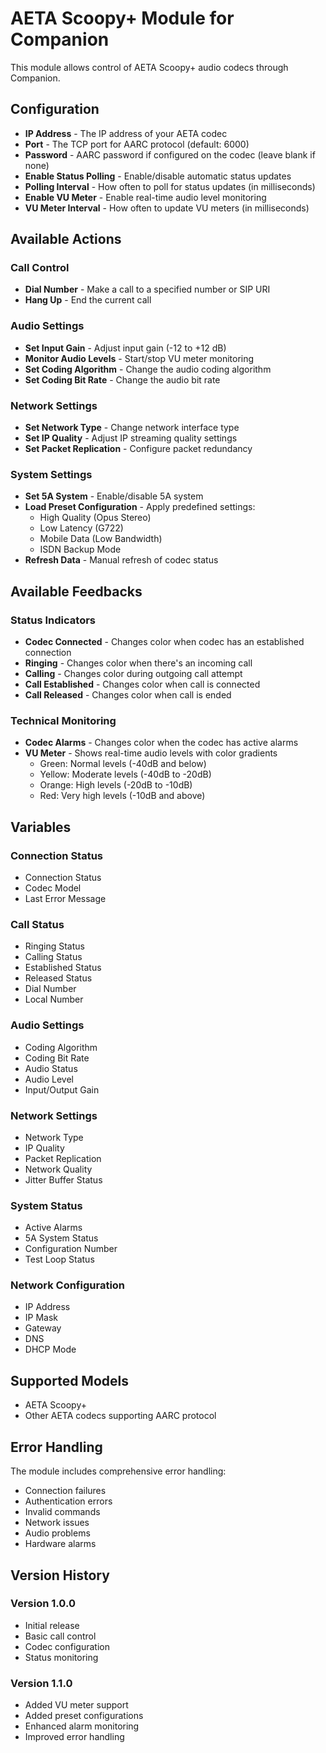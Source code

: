 # AETA Scoopy+ Module for Companion

This module allows control of AETA Scoopy+ audio codecs through Companion.

## Configuration

* **IP Address** - The IP address of your AETA codec
* **Port** - The TCP port for AARC protocol (default: 6000)
* **Password** - AARC password if configured on the codec (leave blank if none)
* **Enable Status Polling** - Enable/disable automatic status updates
* **Polling Interval** - How often to poll for status updates (in milliseconds)
* **Enable VU Meter** - Enable real-time audio level monitoring
* **VU Meter Interval** - How often to update VU meters (in milliseconds)

## Available Actions

### Call Control
* **Dial Number** - Make a call to a specified number or SIP URI
* **Hang Up** - End the current call

### Audio Settings
* **Set Input Gain** - Adjust input gain (-12 to +12 dB)
* **Monitor Audio Levels** - Start/stop VU meter monitoring
* **Set Coding Algorithm** - Change the audio coding algorithm
* **Set Coding Bit Rate** - Change the audio bit rate

### Network Settings
* **Set Network Type** - Change network interface type
* **Set IP Quality** - Adjust IP streaming quality settings
* **Set Packet Replication** - Configure packet redundancy

### System Settings
* **Set 5A System** - Enable/disable 5A system
* **Load Preset Configuration** - Apply predefined settings:
  - High Quality (Opus Stereo)
  - Low Latency (G722)
  - Mobile Data (Low Bandwidth)
  - ISDN Backup Mode
* **Refresh Data** - Manual refresh of codec status

## Available Feedbacks

### Status Indicators
* **Codec Connected** - Changes color when codec has an established connection
* **Ringing** - Changes color when there's an incoming call
* **Calling** - Changes color during outgoing call attempt
* **Call Established** - Changes color when call is connected
* **Call Released** - Changes color when call is ended

### Technical Monitoring
* **Codec Alarms** - Changes color when the codec has active alarms
* **VU Meter** - Shows real-time audio levels with color gradients
  - Green: Normal levels (-40dB and below)
  - Yellow: Moderate levels (-40dB to -20dB)
  - Orange: High levels (-20dB to -10dB)
  - Red: Very high levels (-10dB and above)

## Variables

### Connection Status
* Connection Status
* Codec Model
* Last Error Message

### Call Status
* Ringing Status
* Calling Status
* Established Status
* Released Status
* Dial Number
* Local Number

### Audio Settings
* Coding Algorithm
* Coding Bit Rate
* Audio Status
* Audio Level
* Input/Output Gain

### Network Settings
* Network Type
* IP Quality
* Packet Replication
* Network Quality
* Jitter Buffer Status

### System Status
* Active Alarms
* 5A System Status
* Configuration Number
* Test Loop Status

### Network Configuration
* IP Address
* IP Mask
* Gateway
* DNS
* DHCP Mode

## Supported Models

* AETA Scoopy+
* Other AETA codecs supporting AARC protocol

## Error Handling

The module includes comprehensive error handling:
* Connection failures
* Authentication errors
* Invalid commands
* Network issues
* Audio problems
* Hardware alarms

## Version History

### Version 1.0.0
* Initial release
* Basic call control
* Codec configuration
* Status monitoring

### Version 1.1.0
* Added VU meter support
* Added preset configurations
* Enhanced alarm monitoring
* Improved error handling
